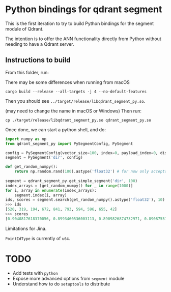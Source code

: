 # Python bindings for qdrant segment

This is the first iteration to try to build Python bindings for the segment module of Qdrant.

The intention is to offer the ANN functionality directly from Python without needing to have a Qdrant server.

## Instructions to build

From this folder, run:

There may be some differences when running from macOS

```shell
cargo build --release --all-targets -j 4 --no-default-features 
```

Then you should see `../target/release/libqdrant_segment_py.so`.

(may need to change the name in macOS or Windows)
Then run:
```shell
cp ./target/release/libqdrant_segment_py.so qdrant_segment_py.so
```

Once done, we can start a python shell, and do:

```python
import numpy as np
from qdrant_segment_py import PySegmentConfig, PySegment

config = PySegmentConfig(vector_size=100, index=0, payload_index=0, distance=0, storage_type=0)
segment = PySegment('dir', config)

def get_random_numpy():
    return np.random.rand(100).astype('float32') # for now only accepts this type
 
segment = qdrant_segment_py.get_simple_segment('dir', 100)
index_arrays = [get_random_numpy() for _ in range(1000)]
for i, array in enumerate(index_arrays):
    segment.index(i, array)
ids, scores = segment.search(get_random_numpy().astype('float32'), 10)
>>> ids
[520, 319, 194, 672, 841, 793, 594, 596, 655, 42]
>>> scores
[0.9040817618370056, 0.8993460536003113, 0.8909826874732971, 0.890875518321991, 0.860325038433075, 0.8592538237571716, 0.8529136180877686, 0.8495206832885742, 0.8460708260536194, 0.8437867164611816]
```

Limitations for Jina.

`PointIdType` is currently of `u64`.

# TODO
- Add tests with `python`
- Expose more advanced options from `segment` module
- Understand how to do `setuptools` to distribute
